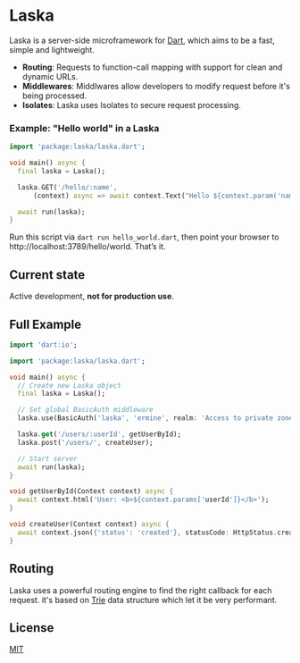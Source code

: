 # Laska

Laska is a server-side microframework for [Dart](https://dart.dev/), which aims to be a fast, simple and lightweight.

- **Routing**: Requests to function-call mapping with support for clean and dynamic URLs.
- **Middlewares**: Middlwares allow developers to modify request before it's being processed.
- **Isolates**: Laska uses Isolates to secure request processing.

### Example: "Hello world" in a Laska

```dart
import 'package:laska/laska.dart';

void main() async {
  final laska = Laska();

  laska.GET('/hello/:name',
      (context) async => await context.Text("Hello ${context.param('name')}!"));

  await run(laska);
}
```

Run this script via `dart run hello_world.dart`, then point your browser to http://localhost:3789/hello/world. That’s it.


## Current state

Active development, **not for production use**.


## Full Example

```dart
import 'dart:io';

import 'package:laska/laska.dart';

void main() async {
  // Create new Laska object
  final laska = Laska();

  // Set global BasicAuth middleware 
  laska.use(BasicAuth('laska', 'ermine', realm: 'Access to private zone'));

  laska.get('/users/:userId', getUserById);
  laska.post('/users/', createUser);

  // Start server
  await run(laska);
}

void getUserById(Context context) async {
  await context.html('User: <b>${context.params['userId']}</b>');
}

void createUser(Context context) async {
  await context.json({'status': 'created'}, statusCode: HttpStatus.created);
}
```

## Routing

Laska uses a powerful routing engine to find the right callback for each request. it's based on [Trie](https://en.wikipedia.org/wiki/Trie) data structure which let it be very performant.


## License

[MIT](https://github.com/amka/laska/blob/master/LICENSE)